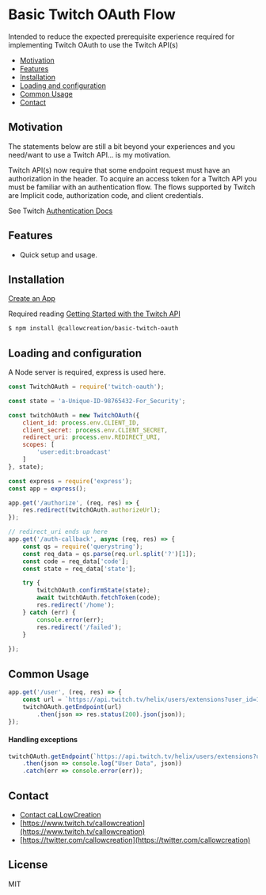 Basic Twitch OAuth Flow
=======================

Intended to reduce the expected prerequisite experience required for implementing Twitch OAuth to use the Twitch API(s)

<!-- TOC -->

- [Motivation](#motivation)
- [Features](#features)
- [Installation](#installation)
- [Loading and configuration](#loading-and-configuration)
- [Common Usage](#common-usage)
- [Contact](#contact)

<!-- /TOC -->

## Motivation

The statements below are still a bit beyond your experiences and you need/want to use a Twitch API… is my motivation.

Twitch API(s) now require that some endpoint request must have an authorization in the header.  To acquire an access token for a Twitch API you must be familiar with an authentication flow.  The flows supported by Twitch are Implicit code, authorization code, and client credentials.


See Twitch [Authentication Docs](https://dev.twitch.tv/docs/authentication)

## Features

- Quick setup and usage.

## Installation
[Create an App](https://dev.twitch.tv/console/apps)

Required reading [Getting Started with the Twitch API](https://dev.twitch.tv/docs/api)

```sh
$ npm install @callowcreation/basic-twitch-oauth
```

## Loading and configuration
A Node server is required, express is used here.

```js
const TwitchOAuth = require('twitch-oauth');

const state = 'a-Unique-ID-98765432-For_Security';

const twitchOAuth = new TwitchOAuth({
    client_id: process.env.CLIENT_ID,
    client_secret: process.env.CLIENT_SECRET,
    redirect_uri: process.env.REDIRECT_URI,
    scopes: [
        'user:edit:broadcast'
    ]
}, state);

const express = require('express');
const app = express();

app.get('/authorize', (req, res) => {
    res.redirect(twitchOAuth.authorizeUrl);
});

// redirect_uri ends up here
app.get('/auth-callback', async (req, res) => {
    const qs = require('querystring');
    const req_data = qs.parse(req.url.split('?')[1]);
    const code = req_data['code'];
    const state = req_data['state'];

	try {
		twitchOAuth.confirmState(state);
		await twitchOAuth.fetchToken(code);
		res.redirect('/home');
	} catch (err) {
		console.error(err);
		res.redirect('/failed');
	}
	
});

```

## Common Usage

```js
app.get('/user', (req, res) => {
    const url = `https://api.twitch.tv/helix/users/extensions?user_id=101223367`;
    twitchOAuth.getEndpoint(url)
        .then(json => res.status(200).json(json));
});
```

#### Handling exceptions

```js
twitchOAuth.getEndpoint(`https://api.twitch.tv/helix/users/extensions?user_id=101223367`)
    .then(json => console.log("User Data", json))
    .catch(err => console.error(err));
```

## Contact
- [Contact caLLowCreation](http://callowcreation.com/home/contact-us/)
- [https://www.twitch.tv/callowcreation](https://www.twitch.tv/callowcreation)
- [https://twitter.com/callowcreation](https://twitter.com/callowcreation)

## License

MIT
